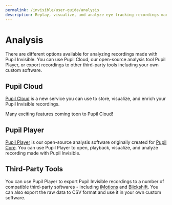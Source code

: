 ```yaml
---
permalink: /invisible/user-guide/analysis
description: Replay, visualize, and analyze eye tracking recordings made with Pupil Invisible. You can use Pupil Cloud, Pupil Player, or work with some of our third party partners. 
---
```



# Analysis
There are different options available for analyzing recordings made with Pupil Invisible. You can use Pupil Cloud, our open-source analysis tool Pupil Player, or export recordings to other third-party tools including your own custom software.

## Pupil Cloud
[Pupil Cloud](https://cloud.pupil-labs.com "Pupil Cloud - Eye tracking recording storage, visualization, and enrichment - Pupil Labs") is a new service you can use to store, visualize, and enrich your Pupil Invisible recordings.

Many exciting features coming toon to Pupil Cloud!

## Pupil Player
[Pupil Player](/core/software/pupil-player/) is our open-source analysis software originally created for [Pupil Core](/core "Pupil Core user docs"). You can use Pupil Player to open, playback, visualize, and analyze recording made with Pupil Invisible.

## Third-Party Tools
You can use Pupil Player to export Pupil Invisible recordings to a number of compatible third-party softwares - including [iMotions](https://imotions.com "iMotions Platform - human behavior analysis platform") and [Blickshift](https://blickshift.com "Blickshift - eye tracking analysis software"). You can also export the raw data to CSV format and use it in your own custom software.
